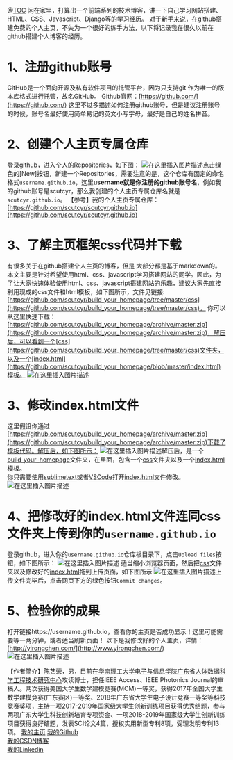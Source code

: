@[TOC](【前端技术】在github创建个人主页或技术博客)
闲在家里，打算出一个前端系列的技术博客，讲一下自己学习网站搭建、HTML、CSS、Javascript、Django等的学习经历。
对于新手来说，在github搭建免费的个人主页，不失为一个很好的练手方法，以下将记录我在很久以前在github搭建个人博客的经历。
# 1、注册github账号
GitHub是一个面向开源及私有软件项目的托管平台，因为只支持git 作为唯一的版本库格式进行托管，故名GitHub。
Github官网：[https://github.com/](https://github.com/)
这里不过多描述如何注册github账号，但是建议注册账号的时候，账号名最好使用简单易记的英文小写字母，最好是自己的姓名拼音。
# 2、创建个人主页专属仓库
登录github，进入个人的Repositories，如下图：
![在这里插入图片描述](https://img-blog.csdnimg.cn/2020031322343997.png?x-oss-process=image/watermark,type_ZmFuZ3poZW5naGVpdGk,shadow_10,text_aHR0cHM6Ly9ibG9nLmNzZG4ubmV0L20wXzM3MjAxMjQz,size_16,color_FFFFFF,t_70)点击绿色的[New]按钮，新建一个Repositories，需要注意的是，这个仓库有固定的命名格式```username.github.io```，这里**username就是你注册的github账号名**，例如我的github账号是scutcyr，那么我创建的个人主页专属仓库名就是```scutcyr.github.io```。
【参考】我的个人主页专属仓库：[https://github.com/scutcyr/scutcyr.github.io](https://github.com/scutcyr/scutcyr.github.io)
# 3、了解主页框架css代码并下载
有很多关于在github搭建个人主页的博客，但是
大部分都是基于markdown的。本文主要是针对希望使用html、css、javascript学习搭建网站的同学。因此，为了让大家快速体验使用html、css、javascript搭建网站的乐趣，建议大家先直接利用现成的css文件和html模板，如下图所示，文件见链接: [https://github.com/scutcyr/build_your_homepage/tree/master/css](https://github.com/scutcyr/build_your_homepage/tree/master/css)。
你可以从这里快速下载：[https://github.com/scutcyr/build_your_homepage/archive/master.zip](https://github.com/scutcyr/build_your_homepage/archive/master.zip)，解压后，可以看到一个[css](https://github.com/scutcyr/build_your_homepage/tree/master/css)文件夹，以及一个[index.html](https://github.com/scutcyr/build_your_homepage/blob/master/index.html)模板。
![在这里插入图片描述](https://img-blog.csdnimg.cn/20200313230654425.png?x-oss-process=image/watermark,type_ZmFuZ3poZW5naGVpdGk,shadow_10,text_aHR0cHM6Ly9ibG9nLmNzZG4ubmV0L20wXzM3MjAxMjQz,size_16,color_FFFFFF,t_70)

# 3、修改index.html文件
这里假设你通过[https://github.com/scutcyr/build_your_homepage/archive/master.zip](https://github.com/scutcyr/build_your_homepage/archive/master.zip)下载了模板代码。解压后，如下图所示：
![在这里插入图片描述](https://img-blog.csdnimg.cn/20200322165441159.png?x-oss-process=image/watermark,type_ZmFuZ3poZW5naGVpdGk,shadow_10,text_aHR0cHM6Ly9ibG9nLmNzZG4ubmV0L20wXzM3MjAxMjQz,size_16,color_FFFFFF,t_70#pic_center)解压后，是一个[build_your_homepage](https://github.com/scutcyr/build_your_homepage)文件夹，在里面，包含一个[css](https://github.com/scutcyr/build_your_homepage/tree/master/css)文件夹以及一个[index.html](https://github.com/scutcyr/build_your_homepage/blob/master/index.html)模板。    
你只需要使用[sublimetext](http://www.sublimetext.com/)或者[VSCode](https://code.visualstudio.com/)打开[index.html](https://github.com/scutcyr/build_your_homepage/blob/master/index.html)文件修改。
![在这里插入图片描述](https://img-blog.csdnimg.cn/20200322171300210.png?x-oss-process=image/watermark,type_ZmFuZ3poZW5naGVpdGk,shadow_10,text_aHR0cHM6Ly9ibG9nLmNzZG4ubmV0L20wXzM3MjAxMjQz,size_16,color_FFFFFF,t_70#pic_center)
# 4、把修改好的index.html文件连同css文件夹上传到你的```username.github.io```
登录github，进入你的```username.github.io```仓库根目录下，点击```Upload files```按钮，如下图所示：
![在这里插入图片描述](https://img-blog.csdnimg.cn/20200322171715397.png?x-oss-process=image/watermark,type_ZmFuZ3poZW5naGVpdGk,shadow_10,text_aHR0cHM6Ly9ibG9nLmNzZG4ubmV0L20wXzM3MjAxMjQz,size_16,color_FFFFFF,t_70#pic_center)
适当缩小浏览器页面，然后把[css](https://github.com/scutcyr/build_your_homepage/tree/master/css)文件夹以及修改好的[index.html](https://github.com/scutcyr/build_your_homepage/blob/master/index.html)拖到上传页面，如下图所示
![在这里插入图片描述](https://img-blog.csdnimg.cn/20200322172004303.png?x-oss-process=image/watermark,type_ZmFuZ3poZW5naGVpdGk,shadow_10,text_aHR0cHM6Ly9ibG9nLmNzZG4ubmV0L20wXzM3MjAxMjQz,size_16,color_FFFFFF,t_70#pic_center)上传文件完毕后，点击网页下方的绿色按钮```Commit changes```。

# 5、检验你的成果
打开链接https://username.github.io，查看你的主页是否成功显示！这里可能需要等一两分钟，或者适当刷新页面！
以下是我修改好的个人主页，详情：[http://yirongchen.com/](http://www.yirongchen.com/)
![在这里插入图片描述](https://img-blog.csdnimg.cn/202003221723232.png?x-oss-process=image/watermark,type_ZmFuZ3poZW5naGVpdGk,shadow_10,text_aHR0cHM6Ly9ibG9nLmNzZG4ubmV0L20wXzM3MjAxMjQz,size_16,color_FFFFFF,t_70#pic_center)




【作者简介】[陈艺荣](http://yirongchen.com/)，男，目前在[华南理工大学电子与信息学院广东省人体数据科学工程技术研究中心](http://www.scut.edu.cn/ee/)攻读博士，担任IEEE Access、IEEE Photonics Journal的审稿人。两次获得美国大学生数学建模竞赛(MCM)一等奖，获得2017年全国大学生数学建模竞赛(广东赛区)一等奖、2018年广东省大学生电子设计竞赛一等奖等科技竞赛奖项，主持一项2017-2019年国家级大学生创新训练项目获得优秀结题，参与两项广东大学生科技创新培育专项资金、一项2018-2019年国家级大学生创新训练项目获得良好结题，发表SCI论文4篇，授权实用新型专利8项，受理发明专利13项。
[我的主页](http://yirongchen.com/)
[我的Github](https://github.com/scutcyr)   
[我的CSDN博客](https://blog.csdn.net/m0_37201243)    
[我的Linkedin](https://www.linkedin.com/in/chenyirong/) 

